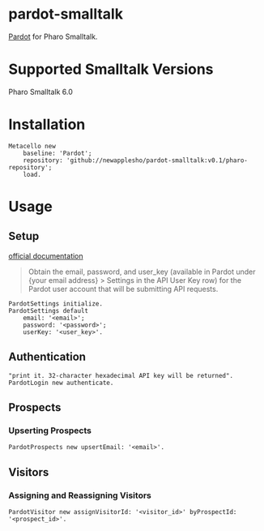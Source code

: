# pardot-smalltalk

[Pardot](http://developer.pardot.com/) for Pharo Smalltalk.

# Supported Smalltalk Versions

Pharo Smalltalk 6.0

# Installation

```smalltalk
Metacello new
    baseline: 'Pardot';
    repository: 'github://newapplesho/pardot-smalltalk:v0.1/pharo-repository';
    load.
```

# Usage

## Setup
[official documentation](http://developer.pardot.com/#authentication)
> Obtain the email, password, and user_key (available in Pardot under {your email address} > Settings in the API User Key row) for the Pardot user account that will be submitting API requests.

```smalltalk
PardotSettings initialize.PardotSettings default 	email: '<email>'; 	password: '<password>'; 	userKey: '<user_key>'.
```


## Authentication

```smalltalk
"print it. 32-character hexadecimal API key will be returned".
PardotLogin new authenticate. 
```

## Prospects

### Upserting Prospects

```smalltalk
PardotProspects new upsertEmail: '<email>'.
```

## Visitors

### Assigning and Reassigning Visitors

```smalltalk
PardotVisitor new assignVisitorId: '<visitor_id>' byProspectId: '<prospect_id>'.
```
